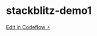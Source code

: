 # stackblitz-demo1

[Edit in Codeflow ⚡️](https://stackblitz.com/~/github.com/shital-r/stackblitz-demo1)
